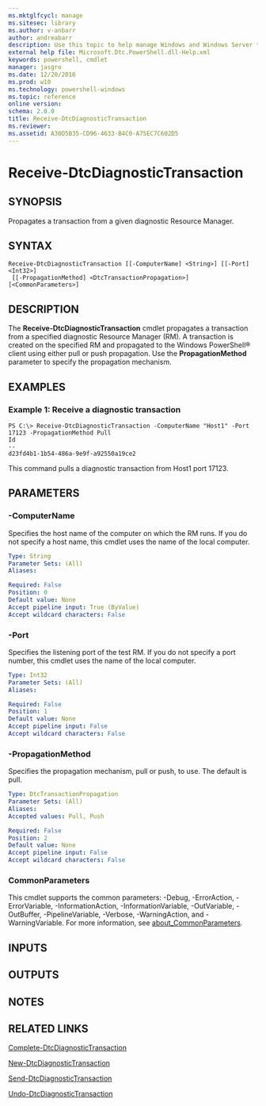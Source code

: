 ```yaml
---
ms.mktglfcycl: manage
ms.sitesec: library
ms.author: v-anbarr
author: andreabarr
description: Use this topic to help manage Windows and Windows Server technologies with Windows PowerShell.
external help file: Microsoft.Dtc.PowerShell.dll-Help.xml
keywords: powershell, cmdlet
manager: jasgro
ms.date: 12/20/2016
ms.prod: w10
ms.technology: powershell-windows
ms.topic: reference
online version: 
schema: 2.0.0
title: Receive-DtcDiagnosticTransaction
ms.reviewer:
ms.assetid: A30D5B35-CD96-4633-B4C0-A75EC7C602D5
---
```


# Receive-DtcDiagnosticTransaction

## SYNOPSIS
Propagates a transaction from a given diagnostic Resource Manager.

## SYNTAX

```
Receive-DtcDiagnosticTransaction [[-ComputerName] <String>] [[-Port] <Int32>]
 [[-PropagationMethod] <DtcTransactionPropagation>] [<CommonParameters>]
```

## DESCRIPTION
The **Receive-DtcDiagnosticTransaction** cmdlet propagates a transaction from a specified diagnostic Resource Manager (RM).
A transaction is created on the specified RM and propagated to the Windows PowerShell® client using either pull or push propagation.
Use the **PropagationMethod** parameter to specify the propagation mechanism.

## EXAMPLES

### Example 1: Receive a diagnostic transaction
```
PS C:\> Receive-DtcDiagnosticTransaction -ComputerName "Host1" -Port 17123 -PropagationMethod Pull
Id
--
d23fd4b1-1b54-486a-9e9f-a92550a19ce2
```

This command pulls a diagnostic transaction from Host1 port 17123.

## PARAMETERS

### -ComputerName
Specifies the host name of the computer on which the RM runs.
If you do not specify a host name, this cmdlet uses the name of the local computer.

```yaml
Type: String
Parameter Sets: (All)
Aliases: 

Required: False
Position: 0
Default value: None
Accept pipeline input: True (ByValue)
Accept wildcard characters: False
```

### -Port
Specifies the listening port of the test RM.
If you do not specify a port number, this cmdlet uses the name of the local computer.

```yaml
Type: Int32
Parameter Sets: (All)
Aliases: 

Required: False
Position: 1
Default value: None
Accept pipeline input: False
Accept wildcard characters: False
```

### -PropagationMethod
Specifies the propagation mechanism, pull or push, to use.
The default is pull.

```yaml
Type: DtcTransactionPropagation
Parameter Sets: (All)
Aliases: 
Accepted values: Pull, Push

Required: False
Position: 2
Default value: None
Accept pipeline input: False
Accept wildcard characters: False
```

### CommonParameters
This cmdlet supports the common parameters: -Debug, -ErrorAction, -ErrorVariable, -InformationAction, -InformationVariable, -OutVariable, -OutBuffer, -PipelineVariable, -Verbose, -WarningAction, and -WarningVariable. For more information, see [about_CommonParameters](http://go.microsoft.com/fwlink/?LinkID=113216).

## INPUTS

## OUTPUTS

## NOTES

## RELATED LINKS

[Complete-DtcDiagnosticTransaction](./Complete-DtcDiagnosticTransaction.md)

[New-DtcDiagnosticTransaction](./New-DtcDiagnosticTransaction.md)

[Send-DtcDiagnosticTransaction](./Send-DtcDiagnosticTransaction.md)

[Undo-DtcDiagnosticTransaction](./Undo-DtcDiagnosticTransaction.md)

